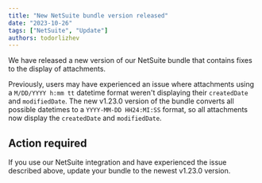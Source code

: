 ```yaml
---
title: "New NetSuite bundle version released"
date: "2023-10-26"
tags: ["NetSuite", "Update"]
authors: todorlizhev
---
```


We have released a new version of our NetSuite bundle that contains fixes to the display of attachments. 

<!--truncate-->

Previously, users may have experienced an issue where attachments using a `M/DD/YYYY h:mm tt` datetime format weren't displaying their `createdDate` and `modifiedDate`. The new v1.23.0 version of the bundle converts all possible datetimes to a `YYYY-MM-DD HH24:MI:SS` format, so all attachments now display the `createdDate` and `modifiedDate`.

## Action required

If you use our NetSuite integration and have experienced the issue described above, update your bundle to the newest v1.23.0 version.

